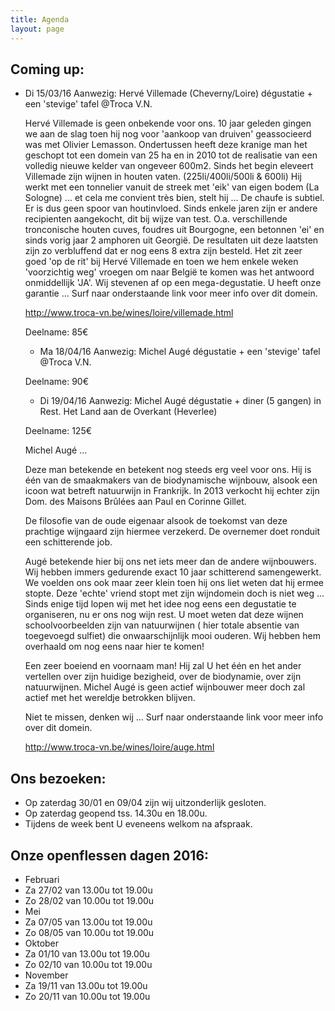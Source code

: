 ```yaml
---
title: Agenda 
layout: page
---
```

Coming up:
----------
* Di 15/03/16 Aanwezig: Hervé Villemade (Cheverny/Loire) dégustatie + een 'stevige' tafel @Troca V.N. 

    Hervé Villemade is geen onbekende voor ons. 10 jaar geleden gingen we aan de slag toen hij nog voor 'aankoop van druiven' geassocieerd was met Olivier Lemasson.
    Ondertussen heeft deze kranige man het geschopt tot een domein van 25 ha en in 2010 tot de realisatie van een volledig nieuwe kelder van ongeveer 600m2.
    Sinds het begin eleveert Villemade zijn wijnen in houten vaten. (225li/400li/500li & 600li) Hij werkt met een tonnelier vanuit de streek met 'eik' 
    van eigen bodem (La Sologne) ... et cela me convient très bien, stelt hij ... 
    De chaufe is subtiel. Er is dus geen spoor van houtinvloed.
    Sinds enkele jaren zijn er andere recipienten aangekocht, dit bij wijze van test. O.a. verschillende tronconische houten cuves, foudres uit Bourgogne,
    een betonnen 'ei' en sinds vorig jaar 2 amphoren uit Georgië. De resultaten uit deze laatsten zijn zo verbluffend dat er nog eens 8 extra zijn besteld.
    Het zit zeer goed 'op de rit' bij Hervé Villemade en toen we hem enkele weken 'voorzichtig weg' vroegen om naar België te komen was het antwoord onmiddellijk 'JA'.
    Wij stevenen af op een mega-degustatie. U heeft onze garantie ... 
    Surf naar onderstaande link voor meer info over dit domein. 
    
    http://www.troca-vn.be/wines/loire/villemade.html
    
    Deelname: 85€    

    * Ma 18/04/16 Aanwezig: Michel Augé dégustatie + een 'stevige' tafel @Troca V.N.
    
    Deelname: 90€

    * Di 19/04/16 Aanwezig: Michel Augé dégustatie + diner (5 gangen) in Rest. Het Land aan de Overkant (Heverlee)
    
    Deelname: 125€
    
    Michel Augé ...
    
    Deze man betekende en betekent nog steeds erg veel voor ons. 
    Hij is één van de smaakmakers van de biodynamische wijnbouw, alsook een icoon wat betreft natuurwijn in Frankrijk.
    In 2013 verkocht hij echter zijn Dom. des Maisons Brûlées aan Paul en Corinne Gillet.
    
    De filosofie van de oude eigenaar alsook de toekomst van deze prachtige wijngaard zijn hiermee verzekerd. De overnemer doet ronduit een schitterende job.
    
    Augé betekende hier bij ons net iets meer dan de andere wijnbouwers. Wij hebben immers gedurende exact 10 jaar schitterend samengewerkt. We voelden ons
    ook maar zeer klein toen hij ons liet weten dat hij ermee stopte. Deze 'echte' vriend stopt met zijn wijndomein doch is niet weg ...
    Sinds enige tijd lopen wij met het idee nog eens een degustatie te organiseren, nu er ons nog wijn rest.
    U moet weten dat deze wijnen schoolvoorbeelden zijn van natuurwijnen ( hier totale absentie van toegevoegd sulfiet) die onwaarschijnlijk mooi ouderen.
    Wij hebben hem overhaald om nog eens naar hier te komen!
    
    Een zeer boeiend en voornaam man! Hij zal U het één en het ander vertellen over zijn huidige bezigheid, over de biodynamie, over zijn natuurwijnen.
    Michel Augé is geen actief wijnbouwer meer doch zal actief met het wereldje betrokken blijven.
    
    Niet te missen, denken wij ...
    Surf naar onderstaande link voor meer info over dit domein. 
    
    http://www.troca-vn.be/wines/loire/auge.html     

    
Ons bezoeken:
-------------
* Op zaterdag 30/01 en 09/04 zijn wij uitzonderlijk gesloten.
* Op zaterdag geopend tss. 14.30u en 18.00u.
* Tijdens de week bent U eveneens welkom na afspraak.

Onze openflessen dagen 2016:
----------------------------
* Februari
* Za 27/02 van 13.00u tot 19.00u
* Zo 28/02 van 10.00u tot 19.00u
* Mei
* Za 07/05 van 13.00u tot 19.00u
* Zo 08/05 van 10.00u tot 19.00u
* Oktober
* Za 01/10 van 13.00u tot 19.00u
* Zo 02/10 van 10.00u tot 19.00u
* November
* Za 19/11 van 13.00u tot 19.00u
* Zo 20/11 van 10.00u tot 19.00u


















